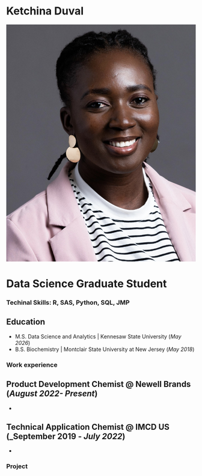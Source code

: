 # Ketchina Duval
![alt_text_here](Picture/8AC1FFEC-97F3-4328-9C34-CFE1C98E366D_1_201_a.jpeg)
# Data Science Graduate Student

### Techinal Skills: R, SAS, Python, SQL, JMP

## Education
- M.S. Data Science and Analytics | Kennesaw State University (_May 2026_)
- B.S. Biochemistry | Montclair State University at New Jersey (_May 2018_)

### Work experience
**Product Development Chemist @ Newell Brands (_August 2022- Present_)**
-
-

**Technical Application Chemist @ IMCD US (_September 2019 - _July 2022_)**
-
-

### Project
